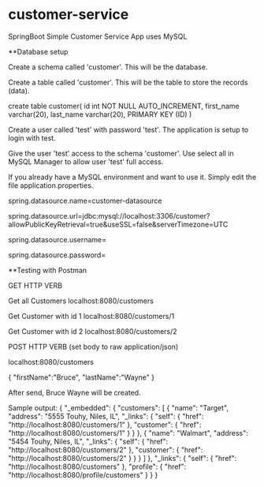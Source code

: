 # customer-service
SpringBoot Simple Customer Service App uses MySQL

**Database setup

Create a schema called 'customer'.  This will be the database.

Create a table called 'customer'.  This will be the table to store the records (data).

create table customer(
id int NOT NULL AUTO_INCREMENT,
first_name varchar(20),
last_name varchar(20),
PRIMARY KEY (ID)
)

Create a user called 'test' with password 'test'.  The application is setup to login with test.

Give the user 'test' access to the schema 'customer'.  Use select all in MySQL Manager to allow user 'test' full access.

If you already have a MySQL environment and want to use it.  Simply edit the file application.properties.

spring.datasource.name=customer-datasource

spring.datasource.url=jdbc:mysql://localhost:3306/customer?allowPublicKeyRetrieval=true&useSSL=false&serverTimezone=UTC

spring.datasource.username=

spring.datasource.password=


**Testing with Postman

GET HTTP VERB

Get all Customers localhost:8080/customers

Get Customer with id 1 localhost:8080/customers/1

Get Customer with id 2 localhost:8080/customers/2

POST HTTP VERB (set body to raw application/json)

localhost:8080/customers

{
	"firstName":"Bruce",
	"lastName":"Wayne"
}

After send, Bruce Wayne will be created.

Sample output:
{
    "_embedded": {
        "customers": [
            {
                "name": "Target",
                "address": "5555 Touhy, Niles, IL",
                "_links": {
                    "self": {
                        "href": "http://localhost:8080/customers/1"
                    },
                    "customer": {
                        "href": "http://localhost:8080/customers/1"
                    }
                }
            },
            {
                "name": "Walmart",
                "address": "5454 Touhy, Niles, IL",
                "_links": {
                    "self": {
                        "href": "http://localhost:8080/customers/2"
                    },
                    "customer": {
                        "href": "http://localhost:8080/customers/2"
                    }
                }
            }
        ]
    },
    "_links": {
        "self": {
            "href": "http://localhost:8080/customers"
        },
        "profile": {
            "href": "http://localhost:8080/profile/customers"
        }
    }
}
